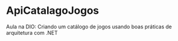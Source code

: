 # ApiCatalagoJogos
 Aula na DIO: Criando um catálogo de jogos usando boas práticas de arquitetura com .NET
